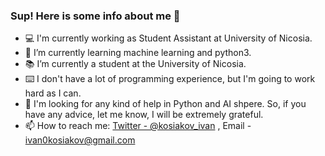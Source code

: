 ### Sup! Here is some info about me 👀

- 💻 I'm currently working as Student Assistant at University of Nicosia.
- 🌱 I’m currently learning machine learning and python3.
- 📚 I’m currently a student at the University of Nicosia.
- ⌨️ I don't have a lot of programming experience, but I'm going to work hard as I can.
- 🤔 I'm looking for any kind of help in Python and AI shpere. So, if you have any advice, let me know, I will be extremely grateful.
- 📫 How to reach me: [Twitter - @kosiakov_ivan](https://twitter.com/kosiakov_ivan) , Email -  ivan0kosiakov@gmail.com

